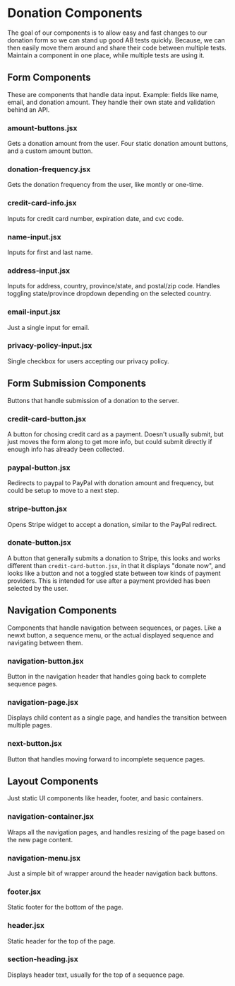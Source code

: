 # Donation Components

The goal of our components is to allow easy and fast changes to our donation form so we can stand up good AB tests quickly. Because, we can then easily move them around and share their code between multiple tests. Maintain a component in one place, while multiple tests are using it.

## Form Components

These are components that handle data input. Example: fields like name, email, and donation amount. They handle their own state and validation behind an API.

### amount-buttons.jsx

Gets a donation amount from the user. Four static donation amount buttons, and a custom amount button.

### donation-frequency.jsx

Gets the donation frequency from the user, like montly or one-time.

### credit-card-info.jsx

Inputs for credit card number, expiration date, and cvc code.

### name-input.jsx

Inputs for first and last name.

### address-input.jsx

Inputs for address, country, province/state, and postal/zip code. Handles toggling state/province dropdown depending on the selected country.

### email-input.jsx

Just a single input for email.

### privacy-policy-input.jsx

Single checkbox for users accepting our privacy policy.

## Form Submission Components

Buttons that handle submission of a donation to the server.

### credit-card-button.jsx

A button for chosing credit card as a payment. Doesn't usually submit, but just moves the form along to get more info, but could submit directly if enough info has already been collected.

### paypal-button.jsx

Redirects to paypal to PayPal with donation amount and frequency, but could be setup to move to a next step.

### stripe-button.jsx

Opens Stripe widget to accept a donation, similar to the PayPal redirect.

### donate-button.jsx

A button that generally submits a donation to Stripe, this looks and works different than `credit-card-button.jsx`, in that it displays "donate now", and looks like a button and not a toggled state between tow kinds of payment providers. This is intended for use after a payment provided has been selected by the user.

## Navigation Components

Components that handle navigation between sequences, or pages. Like a newxt button, a sequence menu, or the actual displayed sequence and navigating between them.

### navigation-button.jsx

Button in the navigation header that handles going back to complete sequence pages.

### navigation-page.jsx

Displays child content as a single page, and handles the transition between multiple pages.

### next-button.jsx

Button that handles moving forward to incomplete sequence pages.

## Layout Components

Just static UI components like header, footer, and basic containers.

### navigation-container.jsx

Wraps all the navigation pages, and handles resizing of the page based on the new page content.

### navigation-menu.jsx

Just a simple bit of wrapper around the header navigation back buttons.

### footer.jsx

Static footer for the bottom of the page.

### header.jsx

Static header for the top of the page.

### section-heading.jsx

Displays header text, usually for the top of a sequence page.
